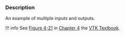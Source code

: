 ### Description

An example of multiple inputs and outputs.

!!! info
    See [Figure 4-21](../../../VTKBook/04Chapter4/#Figure%204-21) in [Chapter 4](../../../VTKBook/04Chapter4) the [VTK Textbook](../../../VTKBook/01Chapter1).
